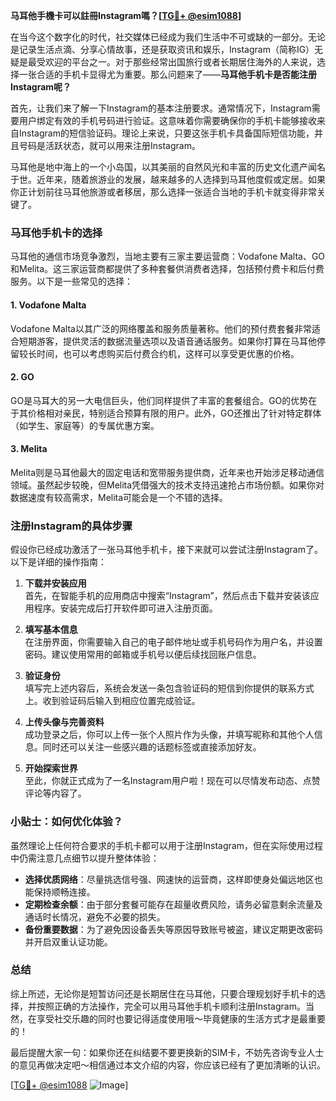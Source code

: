 **马耳他手機卡可以註冊Instagram嗎？[[TG💪+ @esim1088](https://t.me/s/esim1088)]**

在当今这个数字化的时代，社交媒体已经成为我们生活中不可或缺的一部分。无论是记录生活点滴、分享心情故事，还是获取资讯和娱乐，Instagram（简称IG）无疑是最受欢迎的平台之一。对于那些经常出国旅行或者长期居住海外的人来说，选择一张合适的手机卡显得尤为重要。那么问题来了——**马耳他手机卡是否能注册Instagram呢？**

首先，让我们来了解一下Instagram的基本注册要求。通常情况下，Instagram需要用户绑定有效的手机号码进行验证。这意味着你需要确保你的手机卡能够接收来自Instagram的短信验证码。理论上来说，只要这张手机卡具备国际短信功能，并且号码是活跃状态，就可以用来注册Instagram。

马耳他是地中海上的一个小岛国，以其美丽的自然风光和丰富的历史文化遗产闻名于世。近年来，随着旅游业的发展，越来越多的人选择到马耳他度假或定居。如果你正计划前往马耳他旅游或者移居，那么选择一张适合当地的手机卡就变得非常关键了。

### 马耳他手机卡的选择

马耳他的通信市场竞争激烈，当地主要有三家主要运营商：Vodafone Malta、GO和Melita。这三家运营商都提供了多种套餐供消费者选择，包括预付费卡和后付费服务。以下是一些常见的选择：

#### 1. **Vodafone Malta**
Vodafone Malta以其广泛的网络覆盖和服务质量著称。他们的预付费套餐非常适合短期游客，提供灵活的数据流量选项以及语音通话服务。如果你打算在马耳他停留较长时间，也可以考虑购买后付费合约机，这样可以享受更优惠的价格。

#### 2. **GO**
GO是马耳大的另一大电信巨头，他们同样提供了丰富的套餐组合。GO的优势在于其价格相对亲民，特别适合预算有限的用户。此外，GO还推出了针对特定群体（如学生、家庭等）的专属优惠方案。

#### 3. **Melita**
Melita则是马耳他最大的固定电话和宽带服务提供商，近年来也开始涉足移动通信领域。虽然起步较晚，但Melita凭借强大的技术支持迅速抢占市场份额。如果你对数据速度有较高需求，Melita可能会是一个不错的选择。

### 注册Instagram的具体步骤

假设你已经成功激活了一张马耳他手机卡，接下来就可以尝试注册Instagram了。以下是详细的操作指南：

1. **下载并安装应用**  
   首先，在智能手机的应用商店中搜索“Instagram”，然后点击下载并安装该应用程序。安装完成后打开软件即可进入注册页面。

2. **填写基本信息**  
   在注册界面，你需要输入自己的电子邮件地址或手机号码作为用户名，并设置密码。建议使用常用的邮箱或手机号以便后续找回账户信息。

3. **验证身份**  
   填写完上述内容后，系统会发送一条包含验证码的短信到你提供的联系方式上。收到验证码后输入到相应位置完成验证。

4. **上传头像与完善资料**  
   成功登录之后，你可以上传一张个人照片作为头像，并填写昵称和其他个人信息。同时还可以关注一些感兴趣的话题标签或直接添加好友。

5. **开始探索世界**  
   至此，你就正式成为了一名Instagram用户啦！现在可以尽情发布动态、点赞评论等内容了。

### 小贴士：如何优化体验？

虽然理论上任何符合要求的手机卡都可以用于注册Instagram，但在实际使用过程中仍需注意几点细节以提升整体体验：

- **选择优质网络**：尽量挑选信号强、网速快的运营商，这样即使身处偏远地区也能保持顺畅连接。
- **定期检查余额**：由于部分套餐可能存在超量收费风险，请务必留意剩余流量及通话时长情况，避免不必要的损失。
- **备份重要数据**：为了避免因设备丢失等原因导致账号被盗，建议定期更改密码并开启双重认证功能。

### 总结

综上所述，无论你是短暂访问还是长期居住在马耳他，只要合理规划好手机卡的选择，并按照正确的方法操作，完全可以用马耳他手机卡顺利注册Instagram。当然，在享受社交乐趣的同时也要记得适度使用哦～毕竟健康的生活方式才是最重要的！

最后提醒大家一句：如果你还在纠结要不要更换新的SIM卡，不妨先咨询专业人士的意见再做决定吧～相信通过本文介绍的内容，你应该已经有了更加清晰的认识。

[[TG💪+ @esim1088](https://t.me/s/esim1088) ![Image](https://i.postimg.cc/4NQfJmqS/Snipaste-2025-05-13-00-14-12.png)]